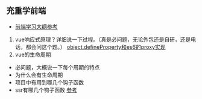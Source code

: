 ## 充重学前端
- [前端学习大纲参考](https://zhuanlan.zhihu.com/p/224922926?utm_source=wechat_session&utm_medium=social&utm_oi=51408996925440&utm_campaign=shareopn)

1. vue响应式原理？详细说一下过程。（真是必问题，无论外包还是自研，还是电话，都会问这个题。）
[object.defineProperty和es6的proxy实现](https://juejin.im/post/6850418111985352711)
2. vue的生命周期
- 必问题，大概说一下每个周期的特点
- 为什么会有生命周期
- 项目中有用到哪几个钩子函数
- ssr有哪几个钩子函数
[参考](https://juejin.im/post/6844904166742048782)